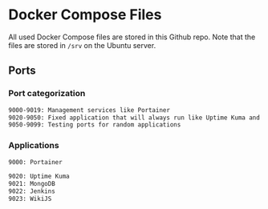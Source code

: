 # Docker Compose Files
All used Docker Compose files are stored in this Github repo. Note that the files are stored in `/srv` on the Ubuntu server.

## Ports

### Port categorization
```bash
9000-9019: Management services like Portainer
9020-9050: Fixed application that will always run like Uptime Kuma and MongoDB
9050-9099: Testing ports for random applications
```

### Applications
```bash
9000: Portainer

9020: Uptime Kuma
9021: MongoDB
9022: Jenkins
9023: WikiJS
```
